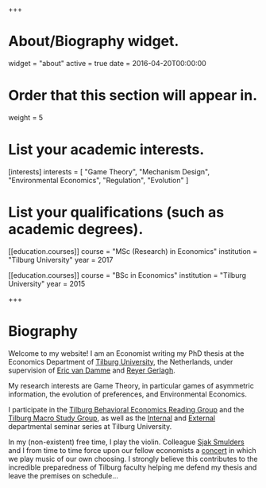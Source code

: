 +++
# About/Biography widget.
widget = "about"
active = true
date = 2016-04-20T00:00:00

# Order that this section will appear in.
weight = 5

# List your academic interests.
[interests]
  interests = [
    "Game Theory",
    "Mechanism Design",
    "Environmental Economics",
    "Regulation",
    "Evolution"
  ]

# List your qualifications (such as academic degrees).
  
[[education.courses]]
  course = "MSc (Research) in Economics"
  institution = "Tilburg University"
  year = 2017

[[education.courses]]
  course = "BSc in Economics"
  institution = "Tilburg University"
  year = 2015
 
+++

# Biography

Welcome to my website! I am an Economist writing my PhD thesis at the Economics Department of [Tilburg University](https://www.tilburguniversity.edu/), the Netherlands, under supervision of [Eric van Damme](https://research.tilburguniversity.edu/en/persons/eric-van-damme) and [Reyer Gerlagh](http://www.gerlagh.nl/).


My research interests are Game Theory, in particular games of asymmetric information, the evolution of preferences, and Environmental Economics. 

I participate in the [Tilburg Behavioral Economics Reading Group](https://behavioralreadinggroup.weebly.com/) and the [Tilburg Macro Study Group](https://sites.google.com/site/macroreadingtilburg/home), as well as the [Internal](https://www.tilburguniversity.edu/about/schools/economics-and-management/news/events/seminars/economics-workshops/) and [External](https://www.tilburguniversity.edu/about/schools/economics-and-management/news/events/seminars/economics/) departmental seminar series at Tilburg University.

In my (non-existent) free time, I play the violin. Colleague [Sjak Smulders](https://research.tilburguniversity.edu/en/persons/sjak-smulders) and I from time to time force upon our fellow economists a [concert](https://twitter.com/TiUEconomics/status/1111204863382380544) in which we play music of our own choosing. I strongly believe this contributes to the incredible preparedness of Tilburg faculty helping me defend my thesis and leave the premises on schedule... 
